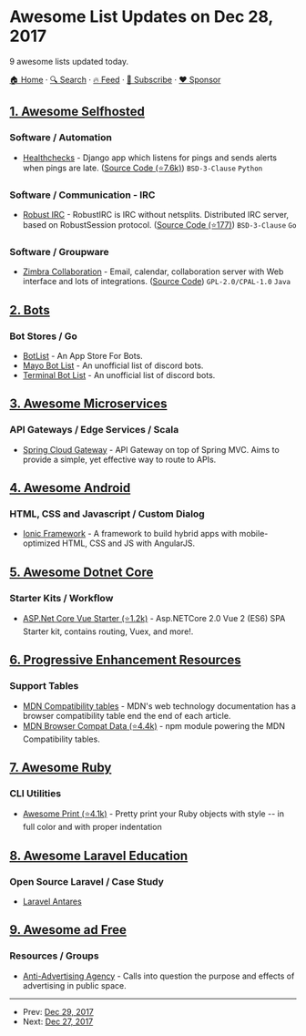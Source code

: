 # Awesome List Updates on Dec 28, 2017

9 awesome lists updated today.

[🏠 Home](/README.md) · [🔍 Search](https://www.trackawesomelist.com/search/) · [🔥 Feed](https://www.trackawesomelist.com/rss.xml) · [📮 Subscribe](https://trackawesomelist.us17.list-manage.com/subscribe?u=d2f0117aa829c83a63ec63c2f&id=36a103854c) · [❤️  Sponsor](https://github.com/sponsors/theowenyoung)



## [1. Awesome Selfhosted](/content/awesome-selfhosted/awesome-selfhosted/README.md)

### Software / Automation

*   [Healthchecks](https://healthchecks.io/) - Django app which listens for pings and sends alerts when pings are late. ([Source Code (⭐7.6k)](https://github.com/healthchecks/healthchecks)) `BSD-3-Clause` `Python`

### Software / Communication - IRC

*   [Robust IRC](https://robustirc.net/) - RobustIRC is IRC without netsplits. Distributed IRC server, based on RobustSession protocol. ([Source Code (⭐177)](https://github.com/robustirc/robustirc)) `BSD-3-Clause` `Go`

### Software / Groupware

*   [Zimbra Collaboration](https://www.zimbra.com/) - Email, calendar, collaboration server with Web interface and lots of integrations. ([Source Code](https://github.com/zimbra)) `GPL-2.0/CPAL-1.0` `Java`

## [2. Bots](/content/hackerkid/bots/README.md)

### Bot Stores / Go

*   [BotList](https://botlist.co/) - An App Store For Bots.
*   [Mayo Bot List](https://botlist.space/) - An unofficial list of discord bots.
*   [Terminal Bot List](https://ls.terminal.ink/) - An unofficial list of discord bots.

## [3. Awesome Microservices](/content/mfornos/awesome-microservices/README.md)

### API Gateways / Edge Services / Scala

*   [Spring Cloud Gateway](https://cloud.spring.io/spring-cloud-gateway/) - API Gateway on top of Spring MVC. Aims to provide a simple, yet effective way to route to APIs.

## [4. Awesome Android](/content/JStumpp/awesome-android/README.md)

### HTML, CSS and Javascript / Custom Dialog

*   [Ionic Framework](https://ionicframework.com) - A framework to build hybrid apps with mobile-optimized HTML, CSS and JS with AngularJS.

## [5. Awesome Dotnet Core](/content/thangchung/awesome-dotnet-core/README.md)

### Starter Kits / Workflow

*   [ASP.Net Core Vue Starter (⭐1.2k)](https://github.com/MarkPieszak/aspnetcore-Vue-starter) - Asp.NETCore 2.0 Vue 2 (ES6) SPA Starter kit, contains routing, Vuex, and more!.

## [6. Progressive Enhancement Resources](/content/jbmoelker/progressive-enhancement-resources/README.md)

### Support Tables

*   [MDN Compatibility tables](https://developer.mozilla.org/en-US/docs/MDN/Contribute/Structures/Compatibility_tables) - MDN's web technology documentation has a browser compatibility table end the end of each article.
*   [MDN Browser Compat Data (⭐4.4k)](https://github.com/mdn/browser-compat-data) - npm module powering the MDN Compatibility tables.

## [7. Awesome Ruby](/content/markets/awesome-ruby/README.md)

### CLI Utilities

*   [Awesome Print (⭐4.1k)](https://github.com/awesome-print/awesome_print) - Pretty print your Ruby objects with style -- in full color and with proper indentation

## [8. Awesome Laravel Education](/content/fukuball/Awesome-Laravel-Education/README.md)

### Open Source Laravel / Case Study

*   [Laravel Antares](https://github.com/antaresproject/)

## [9. Awesome ad Free](/content/johnjago/awesome-ad-free/README.md)

### Resources / Groups

*   [Anti-Advertising Agency](https://antiadvertisingagency.com/our-mission/) - Calls into question the purpose and effects of advertising in public space.

---

- Prev: [Dec 29, 2017](/content/2017/12/29/README.md)
- Next: [Dec 27, 2017](/content/2017/12/27/README.md)